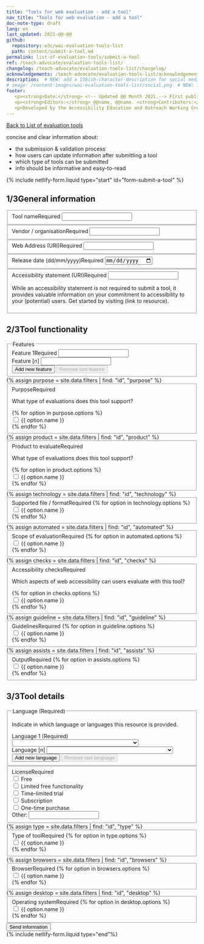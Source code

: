 ```yaml
---
title: "Tools for web evaluation - add a tool"
nav_title: "Tools for web evaluation - add a tool"
doc-note-type: draft
lang: en   
last_updated: 2021-@@-@@
github:
  repository: w3c/wai-evaluation-tools-list
  path: content/submit-a-tool.md
permalink: list-of-evaluation-tools/submit-a-tool
ref: /teach-advocate/evaluation-tools-list/
changelog: /teach-advocate/evaluation-tools-list/changelog/
acknowledgements: /teach-advocate/evaluation-tools-list/acknowledgements/
description:  # NEW: add a 150ish-character-description for social media   # translate the description
# image: /content-images/wai-evaluation-tools-list/social.png  # NEW: image for social media (leave commented out if we don't have a specific one for this reource)
footer: 
   <p><strong>Date:</strong> <!-- Updated @@ Month 2021.--> First published Month 20@@. CHANGELOG.</p>
   <p><strong>Editors:</strong> @@name, @@name. <strong>Contributors:</strong> @@name, @@name, and <a href="https://www.w3.org/groups/wg/eowg/participants">participants of the EOWG</a>. ACKNOWLEDGEMENTS lists contributors and credits.</p>
   <p>Developed by the Accessibility Education and Outreach Working Group (<a href="http://www.w3.org/WAI/EO/">EOWG</a>). Developed as part of the <a href="https://www.w3.org/WAI/about/projects/wai-coop/">WAI-CooP project</a>, co-funded by the European Commission.</p>
---
```


<div style="grid-column: 4 / span 4">

<style>
{% include css/styles.css %}
main > header { grid-column: 4 / span 4; }
</style>
<div class="submission-header">
  <a href="../list-of-evaluation-tools/">Back to List of evaluation tools</a>
  <p>
    concise and clear information about:
  </p>
  <ul>
    <li>the submission & validation process</li>
    <li>how users can update information after submitting a tool</li>
    <li>which type of tools can be submitted</li>
    <li>info should be informative and easy-to-read</li>
  </ul>
</div>
{% include netlify-form.liquid type="start" id="form-submit-a-tool" %}
<div class="submission-form">
  <h2 id="general-information"><span>1/3</span>General information</h2>

  <fieldset class="field">
      <label for="tool-title" class="label-input">Tool name<span>Required</span></label>
      <input type="text" id="tool-title" required>
  </fieldset>
  <fieldset class="field">
      <label for="tool-provider" class="label-input">Vendor / organisation<span>Required</span></label>
      <input type="text" id="tool-provider" required>
  </fieldset>
  <fieldset class="field">
      <label for="tool-website" class="label-input">Web Address (URI)<span>Required</span></label>
      <input type="url" name="tool-website" id="tool-website" required>
  </fieldset>
  <fieldset class="field">
      <label for="tool-release"  class="label-input">Release date (dd/mm/yyyy)<span>Required</span></label>
      <input type="date" id="tool-release" required>
  </fieldset>
  <fieldset class="field">
      <label for="tool-a11yloc" class="label-input">Accessibility statement (URI)<span>Required</span></label>
      <input type="url" id="tool-a11yloc" required>
      <p>
        While an accessibility statement is not required to submit a tool, it provides valuable information on your commitment to accessibility to your (potential) users. Get started by visiting (link to resource).
      </p>
  </fieldset>

  <h2 id="tool-functionality"><span>2/3</span>Tool functionality</h2>

  <fieldset class="field" id="features">
    <legend class="label">Features</legend>
    <div class="line">
      <label for="tool-feature_1" class="label-input">Feature 1<span>Required</span></label>
      <input type="text" name="features[]" id="feature_1" class="select-form" required> 
    </div>
    <div class="proto">
      <label for="tool-feature_[n]" class="label-input">Feature [n]</label>
      <input type="text" name="feature[]" id="feature_[n]" class="select-form" required> 
    </div>
    <button type="button" class="add_line small">Add new feature</button>
    <button type="button" class="remove_line small" disabled>Remove last feature</button>
  </fieldset>
  {% assign purpose = site.data.filters | find: "id", "purpose" %}
  <fieldset class="field" id="purpose">
      <label for="tool-purpose"  class="label-input">Purpose<span>Required</span></label>
      <p>What type of evaluations does this tool support?</p>
      {% for option in purpose.options %}
        <div class="radio-field">
          <input type="checkbox" name="purpose[]" id="tool-purpose-{{ option.id }}" value="{{ option.name }}" required>
          <label for="tool-purpose-{{ option.id }}">{{ option.name }}</label>
        </div>
      {% endfor %}
  </fieldset>
  {% assign product = site.data.filters | find: "id", "product" %}
  <fieldset class="field" id="product">
      <label for="tool-product"  class="label-input">Product to evaluate<span>Required</span></label>
      <p>What type of evaluations does this tool support?</p>
      {% for option in product.options %}
        <div class="radio-field">
          <input type="checkbox" name="product[]" id="tool-product-{{ option.id }}" value="{{ option.name }}" required>
          <label for="tool-product-{{ option.id }}">{{ option.name }}</label>
        </div>
      {% endfor %}
  </fieldset>
  {% assign technology = site.data.filters | find: "id", "technology" %}
  <fieldset class="field" id="technology">
      <label for="tool-technology"  class="label-input">Supported file / format<span>Required</span></label>
      {% for option in technology.options %}
        <div class="radio-field">
          <input type="checkbox" name="technology[]" id="tool-technology-{{ option.id }}" value="{{ option.name }}" required>
          <label for="tool-technology-{{ option.id }}">{{ option.name }}</label>
        </div>
      {% endfor %}
  </fieldset>
  {% assign automated = site.data.filters | find: "id", "automated" %}
  <fieldset class="field" id="automated">
      <label for="tool-automated"  class="label-input">Scope of evaluation<span>Required</span></label>
      {% for option in automated.options %}
        <div class="radio-field">
          <input type="checkbox" name="automated[]" id="tool-automated-{{ option.id }}" value="{{ option.name }}" required>
          <label for="tool-automated-{{ option.id }}">{{ option.name }}</label>
        </div>
      {% endfor %}
  </fieldset>
  {% assign checks = site.data.filters | find: "id", "checks" %}
  <fieldset class="field" id="checks">
      <label for="tool-checks"  class="label-input">Accessibility checks<span>Required</span></label>
      <p>Which aspects of web accessibility can users evaluate with this tool?</p>
      {% for option in checks.options %}
        <div class="radio-field">
          <input type="checkbox" name="checks[]" id="tool-checks-{{ option.id }}" value="{{ option.name }}" required>
          <label for="tool-checks-{{ option.id }}">{{ option.name }}</label>
        </div>
      {% endfor %}
  </fieldset>
  {% assign guideline = site.data.filters | find: "id", "guideline" %}
  <fieldset class="field" id="checks">
      <label for="tool-guideline"  class="label-input">Guidelines<span>Required</span></label>
      {% for option in guideline.options %}
        <div class="radio-field">
          <input type="checkbox" name="guideline[]" id="tool-guideline-{{ option.id }}" value="{{ option.name }}" required>
          <label for="tool-guideline-{{ option.id }}">{{ option.name }}</label>
        </div>
      {% endfor %}
  </fieldset>
  {% assign assists = site.data.filters | find: "id", "assists" %}
  <fieldset class="field" id="checks">
      <label for="tool-assists"  class="label-input">Output<span>Required</span></label>
      {% for option in assists.options %}
        <div class="radio-field">
          <input type="checkbox" name="assists[]" id="tool-assists-{{ option.id }}" value="{{ option.name }}" required>
          <label for="tool-assists-{{ option.id }}">{{ option.name }}</label>
        </div>
      {% endfor %}
  </fieldset>

  <h2 id="tool-details"><span>3/3</span>Tool details </h2>

  <fieldset class="field" id="language">
    <legend class="label">Language (Required)</legend>
    <p class="expl">Indicate in which language or languages this resource is provided.</p>
    <div class="line">
      <label for="tool-language_1" class="label-input">Language 1 (Required)</label>
      <select name="language[]" id="language_1" class="select-form" required> 
          <option value=""></option>
          {% for language in site.data.lang %}
              <option value="{{ language[0] }}">{{ language[1].name }} ({{language[1].nativeName }})</option>
          {% endfor %}
      </select>
    </div>
    <div class="proto">
      <label for="tool-language_[n]" class="label-input">Language [n]</label>
      <select name="language[]" id="language_[n]" class="select-form" required> 
          <option value=""></option>
          {% for language in site.data.lang %}
              <option value="{{ language[0] }}">{{ language[1].name }} ({{language[1].nativeName }})</option>
          {% endfor %}
      </select>
      </div>
    <button type="button" class="add_line small">Add new language</button>
    <button type="button" class="remove_line small" disabled>Remove last language</button>
  </fieldset>
  <!-- {% assign license = site.data.filters | find: "id", "license" %} -->
  <fieldset class="field" id="license">
      <label for="tool-license"  class="label-input">License<span>Required</span></label>
<!--       {% for option in license.options %}
        <div class="radio-field">
          <input type="checkbox" name="license[]" id="tool-license-{{ option.id }}" value="{{ option.name }}" required>
          <label for="tool-license-{{ option.id }}">{{ option.name }}</label>
        </div>
      {% endfor %} -->
      <div class="radio-field">
        <input type="checkbox" name="license[]" id="tool-license-free" value="Free" required>
        <label for="tool-license-free">Free</label>
      </div>
      <div class="radio-field">
        <input type="checkbox" name="license[]" id="tool-license-limited" value="Limited free functionality" required>
        <label for="tool-license-limited">Limited free functionality</label>
      </div>
      <div class="radio-field">
        <input type="checkbox" name="license[]" id="tool-license-time" value="Time-limited trial" required>
        <label for="tool-license-time">Time-limited trial</label>
      </div>
      <div class="radio-field">
        <input type="checkbox" name="license[]" id="tool-license-subscription" value="Subscription" required>
        <label for="tool-license-subscription">Subscription</label>
      </div>
      <div class="radio-field">
        <input type="checkbox" name="license[]" id="tool-license-purchase" value="One-time purchase" required>
        <label for="tool-license-purchase">One-time purchase</label>
      </div>
      <div class="radio-field-other">
        <label for="tool-license-purchase">Other:</label>
        <input type="text" name="license[]" id="tool-license-other">
      </div>
  </fieldset>
  {% assign type = site.data.filters | find: "id", "type" %}
  <fieldset class="field" id="type">
      <label for="tool-type"  class="label-input">Type of tool<span>Required</span></label>
      {% for option in type.options %}
        <div class="radio-field">
          <input type="checkbox" name="type[]" id="tool-type-{{ option.id }}" value="{{ option.name }}" required>
          <label for="tool-type-{{ option.id }}">{{ option.name }}</label>
        </div>
      {% endfor %}
  </fieldset>
  {% assign browsers = site.data.filters | find: "id", "browsers" %}
  <fieldset class="field" id="browsers">
      <label for="tool-browsers"  class="label-input">Browser<span>Required</span></label>
      {% for option in browsers.options %}
        <div class="radio-field">
          <input type="checkbox" name="browsers[]" id="tool-browsers-{{ option.id }}" value="{{ option.name }}" required>
          <label for="tool-browsers-{{ option.id }}">{{ option.name }}</label>
        </div>
      {% endfor %}
  </fieldset>
  {% assign desktop = site.data.filters | find: "id", "desktop" %}
  <fieldset class="field" id="desktop">
      <label for="tool-desktop"  class="label-input">Operating system<span>Required</span></label>
      {% for option in desktop.options %}
        <div class="radio-field">
          <input type="checkbox" name="desktop[]" id="tool-desktop-{{ option.id }}" value="{{ option.name }}" required>
          <label for="tool-desktop-{{ option.id }}">{{ option.name }}</label>
        </div>
      {% endfor %}
  </fieldset>


<!--   <div class="field">
     <label for="submitter-name" class="label-input">Name (Required)</label>
     <input type="text" id="submitter-name" required>
   </div> -->
<!--    <div class="field">
     <label for="submitter-email" class="label-input">Email (Required)</label>
     <input type="email" id="submitter-email" required>
  </div> -->

<!--   <h2 id="the-resource">About the resource</h2>
  <p>Provide some information about the tool. This information will be publicly shared.</p>

  <div class="field">
      <label for="tool-provider" class="label-input">Provider (Required)</label>
      <input type="text" id="tool-provider" required>
  </div>
  <div class="field">
      <label for="tool-description" class="label-input">Description (Required)</label>
      <p class="expl">Provide a brief description of this tool (max.: 350 chars).</p>
      <textarea id="tool-description" maxlength="350" required></textarea>
      <p><em>Please enter only plain text (no HTML). URIs are not linked.</em></p>
  </div>

  <fieldset class="field"  id="tool-features">
    <legend class="label">Features (Required)</legend>
  </fieldset>

  <fieldset class="field" id="tool-purpose">
    <legend class="label">Purpose (Required)</legend>
    <div class="radio-field">
      <input type="radio" name="tool-purpose" id="tool-purpose-automated" required>
      <label for="tool-purpose-automated">Automatically test accessibility</label>
    </div> 
    <div class="radio-field">
      <input type="radio" name="tool-purpose" id="tool-purpose-manual" required>
      <label for="tool-purpose-manual">Support manual testing</label>
    </div>
    <div class="radio-field">
      <input type="radio" name="tool-purpose" id="tool-purpose-simulate" required>
      <label for="tool-purpose-simulate">Simulate user experience</label>
    </div> 
  </fieldset>

  <fieldset class="field"  id="tool-product">
    <legend class="label">Product to evaluate (Required)</legend>
  </fieldset>

  <fieldset class="field"  id="tool-mediatype">
    <legend class="label">Media type (Required)</legend>
  </fieldset>

  <fieldset class="field"  id="tool-type">
    <legend class="label">Type of tool (Required)</legend>
  </fieldset>

  <fieldset class="field" id="course-license">
    <legend class="label">Paid or free (Required)</legend> -->
<!--     <div class="radio-field">
      <input type="radio" name="course-cost" id="course-cost-free">
      <label for="course-cost-free">Free of charge</label>
    </div> 
    <div class="radio-field">
      <input type="radio" name="course-cost" id="course-cost-free-certificates-for-purchase" required>
      <label for="course-cost-free-certificates-for-purchase">Free with certificates for purchase</label>
    </div>
    <div class="radio-field">
      <input type="radio" name="course-cost" id="course-cost-free-limited-time">
      <label for="course-cost-free-limited-time">Free for limited content or duration</label>
    </div>
    <div class="radio-field">
      <input type="radio" name="course-cost" id="course-cost-free-or-reduced-for-some">
      <label for="course-cost-free-or-reduced-for-some">Free or reduced fee for some</label>
    </div>
    <div class="radio-field">
      <input type="radio" name="course-cost" id="course-cost-paid">
      <label for="course-cost-paid">Paid</label>
    </div>  --> 
<!--   </fieldset>

  <fieldset class="field"  id="tool-scope">
    <legend class="label">Scope (Required)</legend>
  </fieldset>

  <fieldset class="field"  id="tool-guideline">
    <legend class="label">Guidelines (Required)</legend>
  </fieldset>

  <fieldset class="field"  id="tool-technology">
    <legend class="label">File format (Required)</legend>
  </fieldset>

  <fieldset class="field"  id="tool-operatingsystem">
    <legend class="label">Operating system (Required)</legend>
  </fieldset>

  <fieldset class="field"  id="tool-browser">
    <legend class="label">Browser (Required)</legend>
  </fieldset>

  <fieldset class="field"  id="tool-metrics">
    <legend class="label">Metrics (Required)</legend>
  </fieldset>

  <fieldset class="field" id="language">
    <legend class="label">Language (Required)</legend>
    <p class="expl">Indicate in which language or languages this resource is provided.</p>
    <div class="line">
      <label for="course-language_1" class="label-input">Language 1 (Required)</label>
      <select name="language" id="language_1" class="select-form" required> 
          <option value=""></option>
          {% for language in site.data.lang %}
              <option value="{{ language[0] }}">{{ language[1].name }} ({{language[1].nativeName }})</option>
          {% endfor %}
      </select>
    </div>
    <div class="proto">
      <label for="course-language_[n]" class="label-input">Language [n]</label>
      <select name="language" id="language_[n]" class="select-form" required> 
          <option value=""></option>
          {% for language in site.data.lang %}
              <option value="{{ language[0] }}">{{ language[1].name }} ({{language[1].nativeName }})</option>
          {% endfor %}
      </select>
      </div>
    <button type="button" class="add-line small">Add new language</button>
    <button type="button" class="remove-line small" disabled>Remove last language</button>
  </fieldset>

  <fieldset class="field"  id="course-accessibility-support">
    <legend><h3>Accessibility support</h3></legend>
    <p class="expl">If applicable, indicate what accessibility support is provided (see guidance on <a href="https://www.w3.org/WAI/teach-advocate/accessible-presentations/">How to Make Your Presentations Accessible to All</a>). Include details in the text box.</p>
    {% include accessibility-support.liquid %}
  </fieldset>

  <div class="field">
      <label for="tool-content-update"  class="label-input">Last updated (Required)</label>
      <input type="date" id="tool-content-update" required>
  </div>
  <div class="field">
      <label for="tool-content-release"  class="label-input">Date added? (Required)</label>
      <input type="date" id="tool-content-release" required>
  </div>

  <h2>Submitting your tool</h2>
  <div class="field">
    <label for="comments" class="label-input">Comments</label>
    <p class="expl">Let us know if you have any comments. This information will not be publicly shared.</p>
    <textarea id="comments"></textarea>
  </div>
  <fieldset class="field">
    <div class="radio-field">  
      <input type="checkbox" id="check-correct-info" required> 
      <label for="check-correct-info">The information I provided is correct according to the best of my knowledge (Required).</label>
    </div>
    <div class="radio-field">  
      <input type="checkbox" id="check-publish-info" required> 
      <label for="confirmatin-publish-info">I give permission for the information about this resource to be published in the W3C's List of Evaluation Tools (Required).</label>
    </div>
  </fieldset>
  <p>When you submit the form, we will review your submission and add it to the list. This will be within a month.</p> -->
  <div class="field">
    <button type="submit">Send information</button>
  </div>
</div>
{% include netlify-form.liquid type="end"%}

<script>
{% include js/submission.js %}
</script>